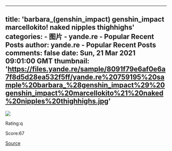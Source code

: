 
---
title: 'barbara_(genshin_impact) genshin_impact marcellokito! naked nipples thighhighs'
categories: 
    - 图片
    - yande.re - Popular Recent Posts
author: yande.re - Popular Recent Posts
comments: false
date: Sun, 21 Mar 2021 09:01:00 GMT
thumbnail: 'https://files.yande.re/sample/8091f79e6af0e6a7f8d5d28ea532f5ff/yande.re%20759195%20sample%20barbara_%28genshin_impact%29%20genshin_impact%20marcellokito%21%20naked%20nipples%20thighhighs.jpg'
---

<div>   
<img src="https://files.yande.re/sample/8091f79e6af0e6a7f8d5d28ea532f5ff/yande.re%20759195%20sample%20barbara_%28genshin_impact%29%20genshin_impact%20marcellokito%21%20naked%20nipples%20thighhighs.jpg" referrerpolicy="no-referrer"><p>Rating:q</p> <p>Score:67</p><a href="https://i.pximg.net/img-original/img/2021/03/21/10/00/00/88596578_p0.png">Source</a>  
</div>
            